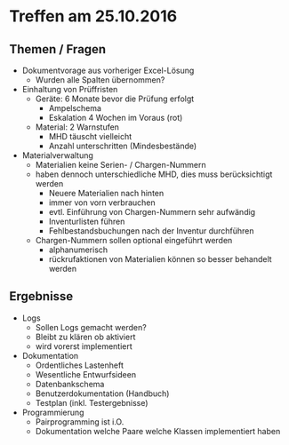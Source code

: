 # Treffen am 25.10.2016

## Themen / Fragen

- Dokumentvorage aus vorheriger Excel-Lösung
    - Wurden alle Spalten übernommen?
- Einhaltung von Prüffristen
    - Geräte: 6 Monate bevor die Prüfung erfolgt
        - Ampelschema
        - Eskalation 4 Wochen im Voraus (rot)
    - Material: 2 Warnstufen
        - MHD täuscht vielleicht
        - Anzahl unterschritten (Mindesbestände)
- Materialverwaltung
    - Materialien keine Serien- / Chargen-Nummern
    - haben dennoch unterschiedliche MHD, dies muss berücksichtigt werden
        - Neuere Materialien nach hinten
        - immer von vorn verbrauchen
        - evtl. Einführung von Chargen-Nummern sehr aufwändig
        - Inventurlisten führen
        - Fehlbestandsbuchungen nach der Inventur durchführen
    - Chargen-Nummern sollen optional eingeführt werden
        - alphanumerisch
        - rückrufaktionen von Materialien können so besser behandelt werden

## Ergebnisse

- Logs
    - Sollen Logs gemacht werden?
    - Bleibt zu klären ob aktiviert
    - wird vorerst implementiert
- Dokumentation
    - Ordentliches Lastenheft
    - Wesentliche Entwurfsideen
    - Datenbankschema
    - Benutzerdokumentation (Handbuch)
    - Testplan (inkl. Testergebnisse)
- Programmierung
    - Pairprogramming ist i.O.
    - Dokumentation welche Paare welche Klassen implementiert haben
